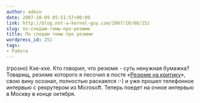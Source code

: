 ```yaml
---
author: admin
date: 2007-10-09 05:51:57+00:00
link: http://blog.not-a-kernel-guy.com/2007/10/08/251
slug: по-следам-темы-про-резюме
title: По следам темы про резюме
wordpress_id: 251
tags:
- Работа
---
```


(грозно) Кхе-кхе. Кто говорил, что резюме - суть ненужная бумажка? Товарищ, резюме которого я песочил в посте «[Резюме на критику](http://blog.not-a-kernel-guy.com/2007/09/12/237)», свою вину осознал, полностью раскаялся :-) и уже прошел телефонное интервью c рекрутером из Microsoft. Теперь поедет на очное интервью в Москву в конце октября.
